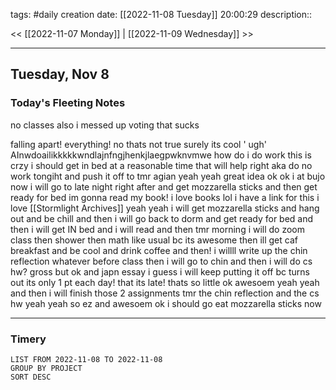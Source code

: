tags: #daily
creation date: [[2022-11-08 Tuesday]] 20:00:29
description::

<< [[2022-11-07 Monday]] | [[2022-11-09 Wednesday]] >> 

---

## Tuesday, Nov 8

### Today's Fleeting Notes
no classes
also i messed up voting that sucks

falling apart! everything!
no thats not true surely
its cool '
ugh'
AInwdoailikkkkkwndlajnfngjhenkjlaegpwknvmwe
how do i do work
this is crzy
i should get in bed at a reasonable time
that will help right
aka do no work tongiht and push it off to tmr agian
yeah yeah great idea
ok ok i
at bujo now
i will go to late night right after and get mozzarella sticks and then get ready for bed im gonna read my book! i love books lol i have a link for this i love [[Stormlight Archives]] yeah yeah i will get mozzarella sticks and hang out and be chill and then i will go back to dorm and get ready for bed and then i will get IN bed and i will read and then tmr morning i will do zoom class then shower then math like usual bc its awesome then ill get caf breakfast and be cool and drink coffee and then! i willll write up the chin reflection whatever before class then i will go to chin and then i will do cs hw? gross but ok and japn essay i guess i will keep putting it off bc turns out its only 1 pt each day! that its late! thats so little ok awesoem yeah yeah and then i will finish those 2  assignments tmr the chin reflection and the cs hw yeah yeah so ez and awesoem ok i should go eat mozzarella sticks now


---

### Timery
```toggl
LIST FROM 2022-11-08 TO 2022-11-08
GROUP BY PROJECT
SORT DESC
```
